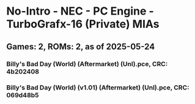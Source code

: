 # No-Intro - NEC - PC Engine - TurboGrafx-16 (Private) MIAs
## Games: 2, ROMs: 2, as of 2025-05-24

### Billy's Bad Day (World) (Aftermarket) (Unl).pce, CRC: 4b202408
### Billy's Bad Day (World) (v1.01) (Aftermarket) (Unl).pce, CRC: 069d48b5
